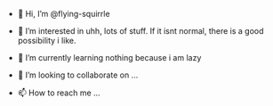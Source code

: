 - 👋 Hi, I’m @flying-squirrle
- 👀 I’m interested in uhh, lots of stuff. If it isnt normal, there is a good possibility i like.

- 🌱 I’m currently learning nothing because i am lazy
- 💞️ I’m looking to collaborate on ...
- 📫 How to reach me ...

<!---
flying-squirrle/flying-squirrle is a ✨ special ✨ repository because its `README.md` (this file) appears on your GitHub profile.
You can click the Preview link to take a look at your changes.
--->
